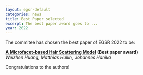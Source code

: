 ```yaml
---
layout: egsr-default
categories: news
title: Best Paper selected
excerpt: The best paper award goes to ...
year: 2022
---
```


The commitee has chosen the best paper of EGSR 2022 to be:

[**A Microfacet-based Hair Scattering Model**](https://diglib.eg.org/handle/10.1111/cgf14588) **(Best paper award)**  
*Weizhen Huang, Matthias Hullin, Johannes Hanika*

Congratulations to the authors!

